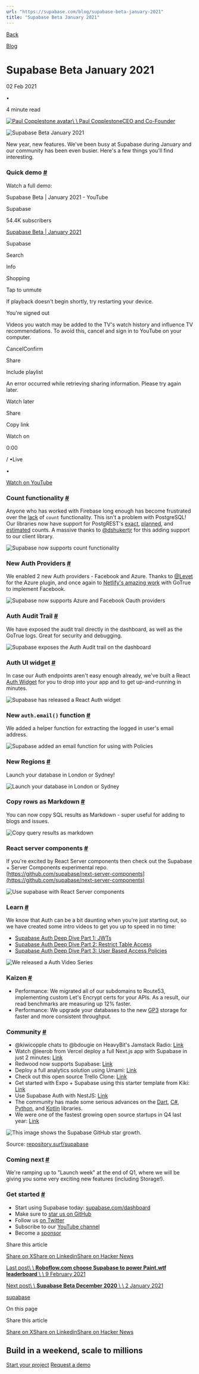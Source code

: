 ```yaml
---
url: "https://supabase.com/blog/supabase-beta-january-2021"
title: "Supabase Beta January 2021"
---
```


[Back](https://supabase.com/blog)

[Blog](https://supabase.com/blog)

# Supabase Beta January 2021

02 Feb 2021

•

4 minute read

[![Paul Copplestone avatar](https://supabase.com/_next/image?url=https%3A%2F%2Fgithub.com%2Fkiwicopple.png&w=96&q=75&dpl=dpl_7FY8EmFQ6G3YqautJ4Fvh1viLnvu)\\
\\
Paul CopplestoneCEO and Co-Founder](https://github.com/kiwicopple)

![Supabase Beta January 2021](https://supabase.com/_next/image?url=%2Fimages%2Fblog%2Fsupabase-january-2021.png&w=3840&q=100&dpl=dpl_7FY8EmFQ6G3YqautJ4Fvh1viLnvu)

New year, new features. We've been busy at Supabase during January and our community has been even busier. Here's a few things you'll find interesting.

### Quick demo [\#](https://supabase.com/blog/supabase-beta-january-2021\#quick-demo)

Watch a full demo:

Supabase Beta \| January 2021 - YouTube

Supabase

54.4K subscribers

[Supabase Beta \| January 2021](https://www.youtube.com/watch?v=DlybOLANG4s)

Supabase

Search

Info

Shopping

Tap to unmute

If playback doesn't begin shortly, try restarting your device.

You're signed out

Videos you watch may be added to the TV's watch history and influence TV recommendations. To avoid this, cancel and sign in to YouTube on your computer.

CancelConfirm

Share

Include playlist

An error occurred while retrieving sharing information. Please try again later.

Watch later

Share

Copy link

Watch on

0:00

/
•Live

•

[Watch on YouTube](https://www.youtube.com/watch?v=DlybOLANG4s "Watch on YouTube")

### Count functionality [\#](https://supabase.com/blog/supabase-beta-january-2021\#count-functionality)

Anyone who has worked with Firebase long enough has become frustrated over the [lack](https://stackoverflow.com/questions/49979714/how-to-get-count-of-documents-in-a-collection) of `count` functionality. This isn't a problem with PostgreSQL! Our libraries now have support for PostgREST's [exact](https://postgrest.org/en/v7.0.0/api.html?highlight=count#exact-count), [planned](https://postgrest.org/en/v7.0.0/api.html?highlight=count#planned-count), and [estimated](https://postgrest.org/en/v7.0.0/api.html?highlight=count#estimated-count) counts. A massive thanks to [@dshukertjr](https://github.com/supabase/postgrest-js/issues/94#event-4210564301) for this adding support to our client library.

![Supabase now supports count functionality](https://supabase.com/_next/image?url=%2Fimages%2Fblog%2Fblog%2Fpostgres-count.png&w=3840&q=75&dpl=dpl_7FY8EmFQ6G3YqautJ4Fvh1viLnvu)

### New Auth Providers [\#](https://supabase.com/blog/supabase-beta-january-2021\#new-auth-providers)

We enabled 2 new Auth providers - Facebook and Azure. Thanks to [@Levet](https://github.com/supabase/gotrue/pull/54) for the Azure plugin, and once again to [Netlify's amazing work](https://github.com/netlify/gotrue/issues/107) with GoTrue to implement Facebook.

![Supabase now supports Azure and Facebook Oauth providers](https://supabase.com/_next/image?url=%2Fimages%2Fblog%2Fblog%2Fauth-azure-and-facebook.png&w=3840&q=75&dpl=dpl_7FY8EmFQ6G3YqautJ4Fvh1viLnvu)

### Auth Audit Trail [\#](https://supabase.com/blog/supabase-beta-january-2021\#auth-audit-trail)

We have exposed the audit trail directly in the dashboard, as well as the GoTrue logs. Great for security and debugging.

![Supabase exposes the Auth Audit trail on the dashboard](https://supabase.com/_next/image?url=%2Fimages%2Fblog%2Fblog%2Fauth-audit.png&w=3840&q=75&dpl=dpl_7FY8EmFQ6G3YqautJ4Fvh1viLnvu)

### Auth UI widget [\#](https://supabase.com/blog/supabase-beta-january-2021\#auth-ui-widget)

In case our Auth endpoints aren't easy enough already, we've built a React [Auth Widget](https://ui.supabase.com/?path=/story/auth-auth--default) for you to drop into your app and to get up-and-running in minutes.

![Supabase has released a React Auth widget](https://supabase.com/_next/image?url=%2Fimages%2Fblog%2Fblog%2Fauth-widget.png&w=3840&q=75&dpl=dpl_7FY8EmFQ6G3YqautJ4Fvh1viLnvu)

### New `auth.email()` function [\#](https://supabase.com/blog/supabase-beta-january-2021\#new-authemail-function)

We added a helper function for extracting the logged in user's email address.

![Supabase added an email function for using with Policies](https://supabase.com/_next/image?url=%2Fimages%2Fblog%2Fblog%2Fpolicies-email.png&w=3840&q=75&dpl=dpl_7FY8EmFQ6G3YqautJ4Fvh1viLnvu)

### New Regions [\#](https://supabase.com/blog/supabase-beta-january-2021\#new-regions)

Launch your database in London or Sydney!

![Launch your database in London or Sydney](https://supabase.com/_next/image?url=%2Fimages%2Fblog%2Fblog%2Fregions-london-sydney.png&w=3840&q=75&dpl=dpl_7FY8EmFQ6G3YqautJ4Fvh1viLnvu)

### Copy rows as Markdown [\#](https://supabase.com/blog/supabase-beta-january-2021\#copy-rows-as-markdown)

You can now copy SQL results as Markdown - super useful for adding to blogs and issues.

![Copy query results as markdown](https://supabase.com/_next/image?url=%2Fimages%2Fblog%2Fblog%2Fcountries.gif&w=3840&q=75&dpl=dpl_7FY8EmFQ6G3YqautJ4Fvh1viLnvu)

### React server components [\#](https://supabase.com/blog/supabase-beta-january-2021\#react-server-components)

If you're excited by React Server components then check out the Supabase + Server Components experimental repo. [https://github.com/supabase/next-server-components](https://github.com/supabase/next-server-components)

![Use supabase with React Server components](https://supabase.com/_next/image?url=%2Fimages%2Fblog%2Fblog%2Freact-server-components-supabase.png&w=3840&q=75&dpl=dpl_7FY8EmFQ6G3YqautJ4Fvh1viLnvu)

### Learn [\#](https://supabase.com/blog/supabase-beta-january-2021\#learn)

We know that Auth can be a bit daunting when you're just starting out, so we have created some intro videos to get you up to speed in no time:

- [Supabase Auth Deep Dive Part 1: JWTs](https://youtu.be/v3Exg5YpJvE)
- [Supabase Auth Deep Dive Part 2: Restrict Table Access](https://youtu.be/qY_iQ10IUhs)
- [Supabase Auth Deep Dive Part 3: User Based Access Policies](https://youtu.be/0LvCOlELs5U)

![We released a Auth Video Series](https://supabase.com/_next/image?url=%2Fimages%2Fblog%2Fblog%2Fsupabase-auth-series.png&w=3840&q=75&dpl=dpl_7FY8EmFQ6G3YqautJ4Fvh1viLnvu)

### Kaizen [\#](https://supabase.com/blog/supabase-beta-january-2021\#kaizen)

- Performance: We migrated all of our subdomains to Route53, implementing custom Let's Encrypt certs for your APIs. As a result, our read benchmarks are measuring up 12% faster.
- Performance: We upgrade your databases to the new [GP3](https://aws.amazon.com/about-aws/whats-new/2020/12/introducing-new-amazon-ebs-general-purpose-volumes-gp3/) storage for faster and more consistent throughput.

### Community [\#](https://supabase.com/blog/supabase-beta-january-2021\#community)

- @kiwicopple chats to @bdougie on HeavyBit's Jamstack Radio: [Link](https://www.heavybit.com/library/podcasts/jamstack-radio/ep-71-open-source-firebase-alternative-with-paul-copplestone-of-supabase)
- Watch @leerob from Vercel deploy a full Next.js app with Supabase in just 2 minutes:
[Link](https://twitter.com/leeerob/status/1351576575888797696)
- Redwood now supports Supabase:
[Link](https://twitter.com/redwoodjs/status/1347311574415863811)
- Deploy a full analytics solution using Umami:
[Link](https://twitter.com/mkalvas/status/1353880637506260994)
- Check out this open source Trello Clone:
[Link](https://twitter.com/joshnuss/status/1352094804335857664)
- Get started with Expo + Supabase using this starter template from Kiki:
[Link](https://twitter.com/kikiding/status/1352086899242856449)
- Use Supabase Auth with NestJS:
[Link](https://twitter.com/atsuhio/status/1348516650144780288?s=21)
- The community has made some serious advances on the [Dart](https://github.com/supabase?q=dart&type=&language=), [C#](https://github.com/supabase?q=csharp&type=&language=), [Python](https://github.com/supabase?q=python&type=&language=), and [Kotlin](https://github.com/supabase?q=kotlin&type=&language=) libraries.
- We were one of the fastest growing open source startups in Q4 last year: [Link](https://twitter.com/RunaCapital/status/1351122231791910916)

![This image shows the Supabase GitHub star growth.](https://supabase.com/_next/image?url=%2Fimages%2Fblog%2Fblog%2Fjan-21-starcount.png&w=3840&q=75&dpl=dpl_7FY8EmFQ6G3YqautJ4Fvh1viLnvu)

Source: [repository.surf/supabase](https://repository.surf/supabase)

### Coming next [\#](https://supabase.com/blog/supabase-beta-january-2021\#coming-next)

We're ramping up to "Launch week" at the end of Q1, where we will be giving you some very exciting new features (including Storage!).

### Get started [\#](https://supabase.com/blog/supabase-beta-january-2021\#get-started)

- Start using Supabase today: [supabase.com/dashboard](https://supabase.com/dashboard/)
- Make sure to [star us on GitHub](https://github.com/supabase/supabase)
- Follow us [on Twitter](https://twitter.com/supabase)
- Subscribe to our [YouTube channel](https://www.youtube.com/c/supabase)
- Become a [sponsor](https://github.com/sponsors/supabase)

Share this article

[Share on X](https://twitter.com/intent/tweet?url=https%3A%2F%2Fsupabase.com%2Fblog%2Fsupabase-beta-january-2021&text=Supabase%20Beta%20January%202021)[Share on Linkedin](https://www.linkedin.com/shareArticle?url=https%3A%2F%2Fsupabase.com%2Fblog%2Fsupabase-beta-january-2021&text=Supabase%20Beta%20January%202021)[Share on Hacker News](https://news.ycombinator.com/submitlink?u=https%3A%2F%2Fsupabase.com%2Fblog%2Fsupabase-beta-january-2021&t=Supabase%20Beta%20January%202021)

[Last post\\
\\
**Roboflow.com choose Supabase to power Paint.wtf leaderboard** \\
\\
9 February 2021](https://supabase.com/blog/case-study-roboflow)

[Next post\\
\\
**Supabase Beta December 2020** \\
\\
2 January 2021](https://supabase.com/blog/supabase-beta-december-2020)

[supabase](https://supabase.com/blog/tags/supabase)

On this page

Share this article

[Share on X](https://twitter.com/intent/tweet?url=https%3A%2F%2Fsupabase.com%2Fblog%2Fsupabase-beta-january-2021&text=Supabase%20Beta%20January%202021)[Share on Linkedin](https://www.linkedin.com/shareArticle?url=https%3A%2F%2Fsupabase.com%2Fblog%2Fsupabase-beta-january-2021&text=Supabase%20Beta%20January%202021)[Share on Hacker News](https://news.ycombinator.com/submitlink?u=https%3A%2F%2Fsupabase.com%2Fblog%2Fsupabase-beta-january-2021&t=Supabase%20Beta%20January%202021)

## Build in a weekend, scale to millions

[Start your project](https://supabase.com/dashboard) [Request a demo](https://supabase.com/contact/sales)